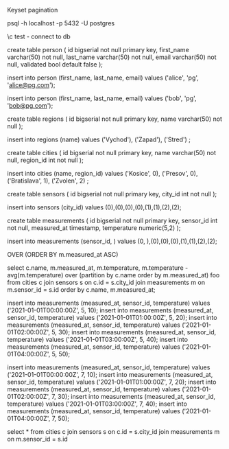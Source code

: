 Keyset pagination

psql -h localhost -p 5432 -U postgres

\c test - connect to db


create table person (
    id bigserial not null primary key,
    first_name varchar(50) not null,
    last_name varchar(50) not null,
    email varchar(50) not null,
    validated bool default false
);

insert into person (first_name, last_name, email) 
values ('alice', 'pg', 'alice@pg.com');

insert into person (first_name, last_name, email) 
values ('bob', 'pg', 'bob@pg.com');


create table regions (
    id bigserial not null primary key,
    name varchar(50) not null
);

insert into regions (name) 
values ('Vychod'), ('Zapad'), ('Stred') ;

create table cities (
    id bigserial not null primary key,
    name varchar(50) not null,
    region_id int not null
);

insert into cities (name, region_id) 
values ('Kosice', 0), ('Presov', 0), ('Bratislava', 1), ('Zvolen', 2) ;

create table sensors (
    id bigserial not null primary key,
    city_id int not null
);

insert into sensors (city_id) 
values (0),(0),(0),(0),(1),(1),(2),(2);


create table measurements (
    id bigserial not null primary key,
    sensor_id int not null,
    measured_at timestamp,
    temperature numeric(5,2)
);

insert into measurements (sensor_id, ) 
values (0, ),(0),(0),(0),(1),(1),(2),(2);

OVER (ORDER BY m.measured_at ASC)

select c.name, m.measured_at, m.temperature, m.temperature - avg(m.temperature) over (partition by c.name order by m.measured_at) foo  
from cities c 
join sensors s on c.id = s.city_id 
join measurements m on m.sensor_id = s.id 
order by c.name, m.measured_at;

insert into measurements (measured_at, sensor_id, temperature) values ('2021-01-01T00:00:00Z', 5, 10);
insert into measurements (measured_at, sensor_id, temperature) values ('2021-01-01T01:00:00Z', 5, 20);
insert into measurements (measured_at, sensor_id, temperature) values ('2021-01-01T02:00:00Z', 5, 30);
insert into measurements (measured_at, sensor_id, temperature) values ('2021-01-01T03:00:00Z', 5, 40);
insert into measurements (measured_at, sensor_id, temperature) values ('2021-01-01T04:00:00Z', 5, 50);

insert into measurements (measured_at, sensor_id, temperature) values ('2021-01-01T00:00:00Z', 7, 10);
insert into measurements (measured_at, sensor_id, temperature) values ('2021-01-01T01:00:00Z', 7, 20);
insert into measurements (measured_at, sensor_id, temperature) values ('2021-01-01T02:00:00Z', 7, 30);
insert into measurements (measured_at, sensor_id, temperature) values ('2021-01-01T03:00:00Z', 7, 40);
insert into measurements (measured_at, sensor_id, temperature) values ('2021-01-01T04:00:00Z', 7, 50);

select *
from cities c 
join sensors s on c.id = s.city_id 
join measurements m on m.sensor_id = s.id 
